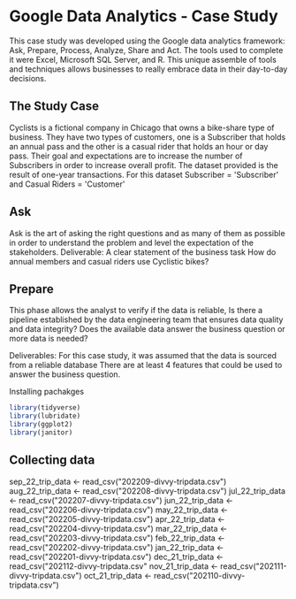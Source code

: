 
# Google Data Analytics - Case Study
This case study was developed using the Google data analytics framework: Ask, Prepare, Process, Analyze, Share and Act.
The tools used to complete it were Excel, Microsoft SQL Server, and R. This unique assemble of tools and techniques allows businesses to really embrace data in their day-to-day decisions.

## The Study Case
Cyclists is a fictional company in Chicago that owns a bike-share type of business. They have two types of customers, one is a Subscriber that holds an annual pass and the other is a casual rider that holds an hour or day pass. Their goal and expectations are to increase the number of Subscribers in order to increase overall profit. The dataset provided is the result of one-year transactions. For this dataset Subscriber = 'Subscriber' and Casual Riders = 'Customer'
## Ask
Ask is the art of asking the right questions and as many of them as possible in order to understand the problem and level the expectation of the stakeholders. 
Deliverable: A clear statement of the business task
How do annual members and casual riders use Cyclistic bikes?
## Prepare
This phase allows the analyst to verify if the data is reliable, Is there a pipeline established by the data engineering team that ensures data quality and data integrity? Does the available data answer the business question or more data is needed?

Deliverables: 
For this case study, it was assumed that the data is sourced from a reliable database
There are at least 4 features that could be used to answer the business question.

Installing pachakges
```r
library(tidyverse)
library(lubridate)
library(ggplot2)
library(janitor)

```
## Collecting data 
sep_22_trip_data <- read_csv("202209-divvy-tripdata.csv")
aug_22_trip_data <- read_csv("202208-divvy-tripdata.csv")
jul_22_trip_data <- read_csv("202207-divvy-tripdata.csv")
jun_22_trip_data <- read_csv("202206-divvy-tripdata.csv")
may_22_trip_data <- read_csv("202205-divvy-tripdata.csv")
apr_22_trip_data <- read_csv("202204-divvy-tripdata.csv")
mar_22_trip_data <- read_csv("202203-divvy-tripdata.csv")
feb_22_trip_data <- read_csv("202202-divvy-tripdata.csv")
jan_22_trip_data <- read_csv("202201-divvy-tripdata.csv")
dec_21_trip_data <- read_csv("202112-divvy-tripdata.csv"
nov_21_trip_data <- read_csv("202111-divvy-tripdata.csv")
oct_21_trip_data <- read_csv("202110-divvy-tripdata.csv")




